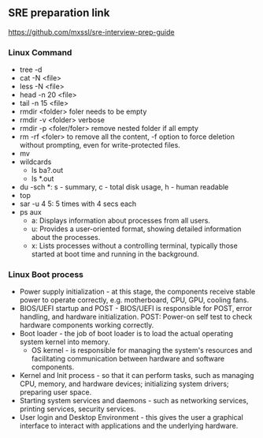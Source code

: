 ## SRE preparation link
https://github.com/mxssl/sre-interview-prep-guide


### Linux Command

* tree -d
* cat -N \<file>
* less -N \<file>
* head -n 20 \<file>
* tail -n 15 \<file>
* rmdir \<folder> foler needs to be empty
* rmdir -v \<folder> verbose
* rmdir -p \<foler/foler> remove nested folder if all empty
* rm -rf \<foler> to remove all the content, -f option to force deletion without prompting, even for write-protected files.
* mv
* wildcards
    * ls ba?.out
    * ls \*.out
* du -sch *: s - summary, c - total disk usage, h - human readable
* top
* sar -u 4 5: 5 times with 4 secs each
* ps aux
    * a: Displays information about processes from all users.
    * u: Provides a user-oriented format, showing detailed information about the processes.
    * x: Lists processes without a controlling terminal, typically those started at boot time and running in the background.

### Linux Boot process

* Power supply initialization - at this stage, the components receive stable power to operate correctly, e.g. motherboard, CPU, GPU, cooling fans.
* BIOS/UEFI startup and POST - BIOS/UEFI is responsible for POST, error handling, and hardware initialization. POST: Power-on self test to check hardware components working correctly.
* Boot loader - the job of boot loader is to load the actual operating system kernel into memory. 
    * OS kernel - is responsible for managing the system's resources and facilitating communication between hardware and software components.
* Kernel and Init process - so that it can perform tasks, such as managing CPU, memory, and hardware devices; initializing system drivers; preparing user space.
* Starting system services and daemons - such as networking services, printing services, security services.
* User login and Desktop Environment - this gives the user a graphical interface to interact with applications and the underlying hardware.